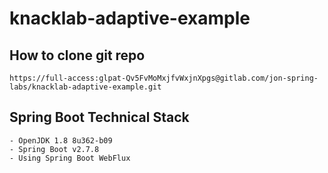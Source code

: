 # knacklab-adaptive-example

## How to clone git repo

```
https://full-access:glpat-Qv5FvMoMxjfvWxjnXpgs@gitlab.com/jon-spring-labs/knacklab-adaptive-example.git
```

## Spring Boot Technical Stack

```
- OpenJDK 1.8 8u362-b09
- Spring Boot v2.7.8
- Using Spring Boot WebFlux
```
